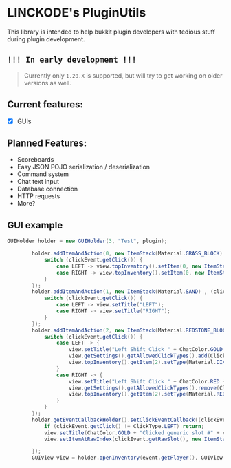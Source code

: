 # LINCKODE's PluginUtils

This library is intended to help bukkit plugin developers with tedious stuff during plugin development.

## `!!! In early development !!!`

> Currently only `1.20.X` is supported, but will try to get working on older versions as well.

## Current features:

- [x] GUIs

## Planned Features:

- Scoreboards
- Easy JSON POJO serialization / deserialization
- Command system
- Chat text input
- Database connection
- HTTP requests
- More?

## GUI example
```java
GUIHolder holder = new GUIHolder(3, "Test", plugin);

        holder.addItemAndAction(0, new ItemStack(Material.GRASS_BLOCK) , (clickEvent, view) -> {
            switch (clickEvent.getClick()) {
                case LEFT -> view.topInventory().setItem(0, new ItemStack(Material.DIRT));
                case RIGHT -> view.topInventory().setItem(0, new ItemStack(Material.GRASS_BLOCK));
            }
        });
        holder.addItemAndAction(1, new ItemStack(Material.SAND) , (clickEvent, view) -> {
            switch (clickEvent.getClick()) {
                case LEFT -> view.setTitle("LEFT");
                case RIGHT -> view.setTitle("RIGHT");
            }
        });
        holder.addItemAndAction(2, new ItemStack(Material.REDSTONE_BLOCK) , (clickEvent, view) -> {
            switch (clickEvent.getClick()) {
                case LEFT -> {
                    view.setTitle("Left Shift Click " + ChatColor.GOLD + "enabled");
                    view.getSettings().getAllowedClickTypes().add(ClickType.SHIFT_LEFT);
                    view.topInventory().getItem(2).setType(Material.DIAMOND_BLOCK);
                }
                case RIGHT -> {
                    view.setTitle("Left Shift Click " + ChatColor.RED + "disabled");
                    view.getSettings().getAllowedClickTypes().remove(ClickType.SHIFT_LEFT);
                    view.topInventory().getItem(2).setType(Material.REDSTONE_BLOCK);
                }
            }
        });
        holder.getEventCallbackHolder().setClickEventCallback((clickEvent, view) -> {
            if (clickEvent.getClick() != ClickType.LEFT) return;
            view.setTitle(ChatColor.GOLD + "Clicked generic slot #" + clickEvent.getRawSlot());
            view.setItemAtRawIndex(clickEvent.getRawSlot(), new ItemStack(Material.GOLDEN_APPLE));

        });
        GUIView view = holder.openInventory(event.getPlayer(), GUIView.GUIViewSettings.defaults());
```
